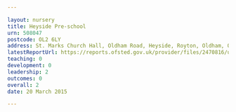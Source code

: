 ```yaml
---

layout: nursery
title: Heyside Pre-school
urn: 508047
postcode: OL2 6LY
address: St. Marks Church Hall, Oldham Road, Heyside, Royton, Oldham, OL2 6LY
latestReportUrl: https://reports.ofsted.gov.uk/provider/files/2470816/urn/508047.pdf
teaching: 0
development: 0
leadership: 2
outcomes: 0
overall: 2
date: 20 March 2015

---
```

